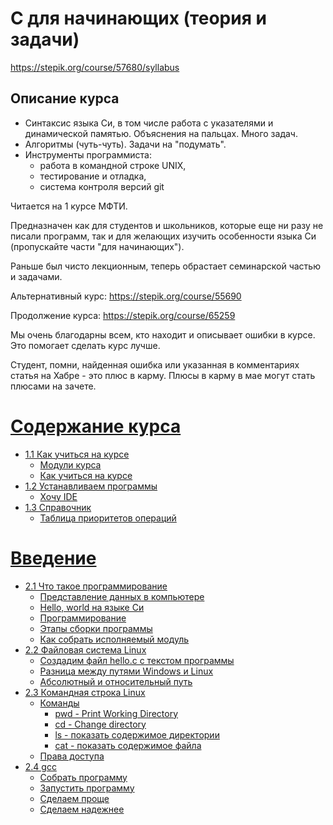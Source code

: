 # C для начинающих (теория и задачи)

https://stepik.org/course/57680/syllabus

## Описание курса
+ Синтаксис языка Си, в том числе работа с указателями и динамической памятью. Объяснения на пальцах. Много задач.
+ Алгоритмы (чуть-чуть). Задачи на "подумать".
+ Инструменты программиста:
    + работа в командной строке UNIХ,
    + тестирование и отладка,
    + система контроля версий git

Читается на 1 курсе МФТИ.

Предназначен как для студентов и школьников, которые еще ни разу не писали программ, так и для желающих изучить особенности языка Си (пропускайте части "для начинающих").

Раньше был чисто лекционным, теперь обрастает семинарской частью и задачами.

Альтернативный курс: https://stepik.org/course/55690

Продолжение курса: https://stepik.org/course/65259

Мы очень благодарны всем, кто находит и описывает ошибки в курсе. Это помогает сделать курс лучше.

Студент, помни, найденная ошибка или указанная в комментариях статья на Хабре - это плюс в карму. Плюсы в карму в мае могут стать плюсами на зачете.

# [Содержание курса](/C_for_beginners_Stepik/01.md)
+ [1.1 Как учиться на курсе](/C_for_beginners_Stepik/01.md#11-как-учиться-на-курсе)
    + [Модули курса](/C_for_beginners_Stepik/01.md#модули-курса)
    + [Как учиться на курсе](/C_for_beginners_Stepik/01.md#как-учиться-на-курсе)
+ [1.2 Устанавливаем программы](/C_for_beginners_Stepik/01.md#12-устанавливаем-программы)
    + [Хочу IDE](/C_for_beginners_Stepik/01.md#хочу-ide)
+ [1.3 Справочник](/C_for_beginners_Stepik/01.md#13-справочник)
    + [Таблица приоритетов операций](/C_for_beginners_Stepik/01.md#таблица-приоритетов-операций)

# [Введение](/C_for_beginners_Stepik/02.md)
+ [2.1 Что такое программирование](/C_for_beginners_Stepik/02.md#21-что-такое-программирование)
    + [Представление данных в компьютере](/C_for_beginners_Stepik/02.md#представление-данных-в-компьютере)
    + [Hello, world на языке Си](/C_for_beginners_Stepik/02.md#hello-world-на-языке-си)
    + [Программирование](/C_for_beginners_Stepik/02.md#программирование)
    + [Этапы сборки программы](/C_for_beginners_Stepik/02.md#этапы-сборки-программы)
    + [Как собрать исполняемый модуль](/C_for_beginners_Stepik/02.md#как-собрать-исполняемый-модуль)
+ [2.2 Файловая система Linux](/C_for_beginners_Stepik/02.md#22-файловая-система-linux)
    + [Создадим файл hello.c с текстом программы](/C_for_beginners_Stepik/02.md#создадим-файл-helloc-с-текстом-программы)
    + [Разница между путями Windows и Linux](/C_for_beginners_Stepik/02.md#разница-между-путями-windows-и-linux)
    + [Абсолютный и относительный путь](/C_for_beginners_Stepik/02.md#абсолютный-и-относительный-путь)
+ [2.3 Командная строка Linux](/C_for_beginners_Stepik/02.md#23-командная-строка-linux)
    + [Команды](/C_for_beginners_Stepik/02.md#команды)
        + [pwd - Print Working Directory](/C_for_beginners_Stepik/02.md#pwd---print-working-directory)
        + [cd - Change directory](/C_for_beginners_Stepik/02.md#cd---change-directory)
        + [ls - показать содержимое директории](/C_for_beginners_Stepik/02.md#ls---показать-содержимое-директории)
        + [cat - показать содержимое файла](/C_for_beginners_Stepik/02.md#cat---показать-содержимое-файла)
    + [Права доступа](/C_for_beginners_Stepik/02.md#права-доступа)
+ [2.4 gcc](/C_for_beginners_Stepik/02.md#24-gcc)
    + [Собрать программу](/C_for_beginners_Stepik/02.md#собрать-программу)
    + [Запустить программу](/C_for_beginners_Stepik/02.md#запустить-программу)
    + [Сделаем проще](/C_for_beginners_Stepik/02.md#сделаем-проще)
    + [Сделаем надежнее](/C_for_beginners_Stepik/02.md#сделаем-надежнее)